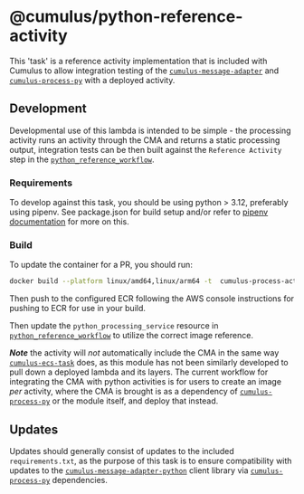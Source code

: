 # @cumulus/python-reference-activity

[`python_reference_workflow`]: https://github.com/nasa/cumulus/blob/master/example/cumulus-tf/python_reference_workflow.tf
[`cumulus-process-py`]: https://github.com/nasa/cumulus-process-py

This 'task' is a reference activity implementation that is included with Cumulus to allow integration testing of the [`cumulus-message-adapter`](https://github.com/nasa/cumulus-message-adapter) and [`cumulus-process-py`] with a deployed activity.

## Development

Developmental use of this lambda is intended to be simple - the processing activity runs an activity through the CMA and returns a static processing output, integration tests can be then built against the `Reference Activity` step in the [`python_reference_workflow`].

### Requirements

To develop against this task, you should be using python > 3.12, preferably using pipenv.   See package.json for build setup and/or refer to [pipenv documentation](https://pipenv.pypa.io/en/latest/) for more on this.

### Build

To update the container for a PR, you should run:

```bash
docker build --platform linux/amd64,linux/arm64 -t  cumulus-process-activity:{VERSION} .
```

Then push to the configured ECR following the AWS console instructions for pushing to ECR for use in your build.

Then update the `python_processing_service` resource in [`python_reference_workflow`](https://github.com/nasa/cumulus/blob/master/example/cumulus-tf/python_reference_workflow.tf) to utilize the correct image reference.

***Note*** the activity will *not* automatically include the CMA in the same way [`cumulus-ecs-task`](https://github.com/nasa/cumulus-ecs-task) does, as this module has not been similarly developed to pull down a deployed lambda and its layers. The current workflow for integrating the CMA with python activities is for users to create an image *per* activity, where the CMA is brought is as a dependency of [`cumulus-process-py`] or the module itself, and deploy that instead.

## Updates

Updates should generally consist of updates to the included `requirements.txt`, as the purpose of this task is to ensure compatibility with updates to the [`cumulus-message-adapter-python`](https://github.com/nasa/cumulus-message-adapter-python) client library via [`cumulus-process-py`] dependencies.
